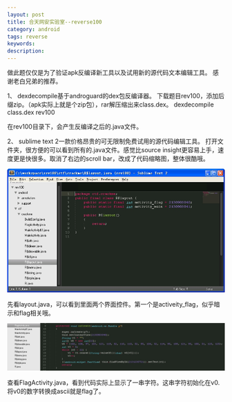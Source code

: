 ```yaml
---
layout: post
title: 合天网安实验室--reverse100
category: android
tags: reverse
keywords: 
description: 
---
```


做此题仅仅是为了验证apk反编译新工具以及试用新的源代码文本编辑工具。
感谢老白兄弟的推荐。

1、 dexdecompile基于androguard的dex包反编译器。
下载题目rev100，添加后缀zip。（apk实际上就是个zip包），rar解压缩出来class.dex。
dexdecompile class.dex rev100

在rev100目录下，会产生反编译之后的.java文件。

2、 sublime text 2一款价格昂贵的可无限制免费试用的源代码编辑工具。
打开文件夹，很方便的可以看到所有的.java文件。感觉比source insight更容易上手，速度更是快很多。取消了右边的scroll bar，改成了代码缩略图，整体很酷哦。

![图一](/public/img/2015-01-11-heetian.com_reverse100-1.jpg)

先看layout.java，可以看到里面两个界面控件。第一个是activeity_flag，似乎暗示和flag相关哦。

![图二](/public/img/2015-01-11-heetian.com_reverse100-2.jpg)

查看FlagActivity.java，看到代码实际上显示了一串字符。这串字符初始化在v0.
将v0的数字转换成ascii就是flag了。